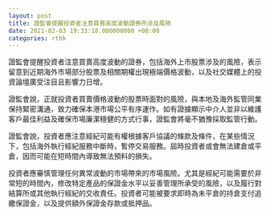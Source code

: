 ```yaml
---
layout: post
title: 證監會提醒投資者注意買賣高度波動證券所涉及風險
date: 2021-02-03 19:33:18.000000000 +08:00
categories: rthk
---
```


證監會提醒投資者注意買賣高度波動的證券，包括海外上市股票涉及的風險，表示留意到近期海外市場部分股票及相關期權出現極端價格波動，以及社交媒體上的投資論壇廣受注目且影響力日增。

證監會說，正就投資者買賣價格波動的股票時面對的風險，與本地及海外監管同業保持緊密溝通，致力確保本港市場公平有序運作。如有證據顯示中介人並非以維護客戶最佳利益及確保市場廉潔穩健的方式行事，證監會將毫不猶豫採取監管行動。

證監會說，投資者應注意經紀可能有權根據客戶協議的條款及條件，在某些情況下，包括海外執行經紀服務中斷時，暫停交易服務。屆時投資者或會無法建倉或平倉，因而可能在短時間內導致無法預料的損失。

投資者應審慎管理任何異常波動的市場帶來的市場風險。尤其是經紀可能需要於非常短的時間內，修改特定產品的保證金水平以妥善管理所承受的風險，以及履行對結算所或其他執行經紀的交收責任。投資者可能被要求即時為未平倉的持倉支付追繳保證金，以及提供額外保證金存款或抵押品。
